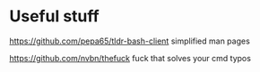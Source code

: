 # Useful stuff

https://github.com/pepa65/tldr-bash-client simplified man pages

https://github.com/nvbn/thefuck fuck that solves your cmd typos
